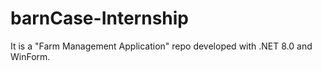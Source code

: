 # barnCase-Internship
It is a "Farm Management Application" repo developed with .NET 8.0 and WinForm.
